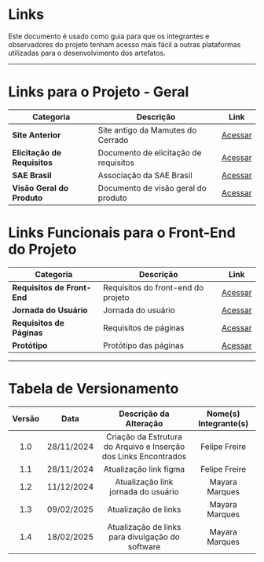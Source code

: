 # Links

Este documento é usado como guia para que os integrantes e observadores do projeto tenham acesso mais fácil a outras plataformas utilizadas para o desenvolvimento dos artefatos. 

---


# Links para o Projeto - Geral

| Categoria                           | Descrição                                     | Link                                                                                                                                  |
|-------------------------------------|-----------------------------------------------|--------------------------------------------------------------------------------------------------------------------------------------|
| **Site Anterior**                      | Site antigo da Mamutes do Cerrado              | [Acessar](https://mamutesdocerrado.webnode.page/)                                                                                   |
| **Elicitação de Requisitos**        | Documento de elicitação de requisitos         | [Acessar](https://docs.google.com/document/d/1eGJ4LhoUw1M0hPvZ-4pN6PB24M3ZMEUiX7HHRNB67Go/edit?usp=sharing)                        |
| **SAE Brasil**                      | Associação da SAE Brasil                      | [Acessar](https://www.aeroct.com.br/main/)                                                                                          |
| **Visão Geral do Produto**          | Documento de visão geral do produto           | [Acessar](https://docs.google.com/document/d/1aETghaZvt51cSd-M-z4xaXjYJR4o9lzZ/edit?usp=sharing&ouid=109716755348160927905&rtpof=true&sd=true)      |

# Links Funcionais para o Front-End do Projeto 

| Categoria                | Descrição                                     | Link                                                                                                                                  |
|--------------------------|-----------------------------------------------|--------------------------------------------------------------------------------------------------------------------------------------|
| **Requisitos de Front-End** | Requisitos do front-end do projeto          | [Acessar](https://docs.google.com/document/d/1do6qvU7pkKScKPcdBGPe_Wks3wWo_lxFHjJLRh6V5Ns/edit?usp=sharing)                                                      |
| **Jornada do Usuário**   | Jornada do usuário                            | [Acessar](https://www.figma.com/board/fnmScFfTDTFkSSNWFO6Ut2/Mamutes-do-Cerrado?node-id=0-1&t=8taay5WXlfzVGqv2-1)                                                      |
| **Requisitos de Páginas**| Requisitos de páginas                         | [Acessar](https://docs.google.com/document/d/1kDp9HKBoK-4CKxUfCm3X-8PvnqyY_zZ2xrZw05No-v8/edit?usp=sharing)    
| **Protótipo**| Protótipo das páginas                         | [Acessar](https://www.figma.com/design/91Uplom2dbGErUgCocwR7I/Protótipo---Mamutes-do-Cerrado?node-id=2-7&node-type=canvas)                       |


---
# Tabela de Versionamento 

| Versão | Data | Descrição da Alteração | Nome(s) Integrante(s) |
| :----: | :--: | :--------------------: | :-------------------: |
| 1.0 | 28/11/2024 | Criação da Estrutura do Arquivo e Inserção dos Links Encontrados | Felipe Freire |
| 1.1 | 28/11/2024 | Atualização link figma | Felipe Freire |
| 1.2 | 11/12/2024 | Atualização link jornada do usuário | Mayara Marques |
| 1.3 | 09/02/2025 | Atualização de links | Mayara Marques |
| 1.4 | 18/02/2025 | Atualização de links para divulgação do software | Mayara Marques |